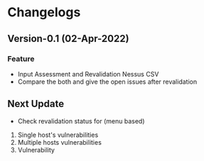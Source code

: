 # Changelogs
## Version-0.1 (02-Apr-2022)
### Feature
- Input Assessment and Revalidation Nessus CSV
- Compare the both and give the open issues after revalidation


## Next Update
- Check revalidation status for (menu based)
 1. Single host's vulnerabilities
 2. Multiple hosts vulnerabilities
 3. Vulnerability


